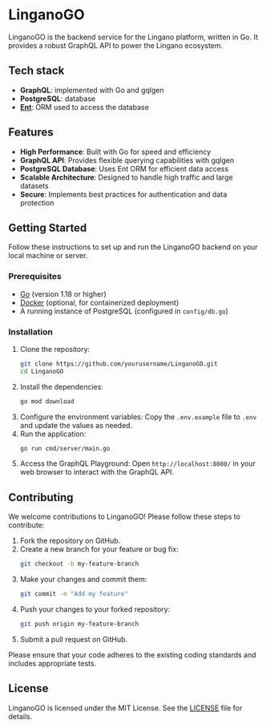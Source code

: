 # LinganoGO

LinganoGO is the backend service for the Lingano platform, written in Go. It provides a robust GraphQL API to power the Lingano ecosystem.

## Tech stack
- **GraphQL**: implemented with Go and gqlgen
- **PostgreSQL**: database
- **[Ent](https://entgo.io/docs/)**: ORM used to access the database

## Features

- **High Performance**: Built with Go for speed and efficiency
- **GraphQL API**: Provides flexible querying capabilities with gqlgen
- **PostgreSQL Database**: Uses Ent ORM for efficient data access
- **Scalable Architecture**: Designed to handle high traffic and large datasets
- **Secure**: Implements best practices for authentication and data protection

## Getting Started

Follow these instructions to set up and run the LinganoGO backend on your local machine or server.

### Prerequisites

-   [Go](https://golang.org/) (version 1.18 or higher)
-   [Docker](https://www.docker.com/) (optional, for containerized deployment)
-   A running instance of PostgreSQL (configured in `config/db.go`)

### Installation

1. Clone the repository:
    ```bash
    git clone https://github.com/yourusername/LinganoGO.git
    cd LinganoGO
    ```
2. Install the dependencies:
    ```bash
    go mod download
    ```
3. Configure the environment variables:
   Copy the `.env.example` file to `.env` and update the values as needed.
4. Run the application:
    ```bash
    go run cmd/server/main.go
    ```
5. Access the GraphQL Playground:
   Open `http://localhost:8080/` in your web browser to interact with the GraphQL API.

## Contributing

We welcome contributions to LinganoGO! Please follow these steps to contribute:

1. Fork the repository on GitHub.
2. Create a new branch for your feature or bug fix:
    ```bash
    git checkout -b my-feature-branch
    ```
3. Make your changes and commit them:
    ```bash
    git commit -m "Add my feature"
    ```
4. Push your changes to your forked repository:
    ```bash
    git push origin my-feature-branch
    ```
5. Submit a pull request on GitHub.

Please ensure that your code adheres to the existing coding standards and includes appropriate tests.

## License

LinganoGO is licensed under the MIT License. See the [LICENSE](LICENSE) file for details.